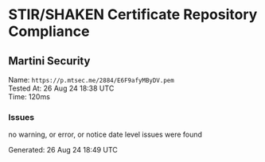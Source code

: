 # STIR/SHAKEN Certificate Repository Compliance

## Martini Security

Name: `https://p.mtsec.me/2884/E6F9afyMByDV.pem`\
Tested At: 26 Aug 24 18:38 UTC\
Time: 120ms

### Issues

no warning, or error, or notice date level issues were found

Generated: 26 Aug 24 18:49 UTC